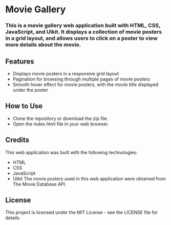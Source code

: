 # Movie Gallery
### This is a movie gallery web application built with HTML, CSS, JavaScript, and UIkit. It displays a collection of movie posters in a grid layout, and allows users to click on a poster to view more details about the movie.

## Features
* Displays movie posters in a responsive grid layout
* Pagination for browsing through multiple pages of movie posters
* Smooth hover effect for movie posters, with the movie title displayed under the poster

## How to Use
* Clone the repository or download the zip file.
* Open the index.html file in your web browser.

## Credits
This web application was built with the following technologies:
* HTML
* CSS
* JavaScript
* UIkit
The movie posters used in this web application were obtained from The Movie Database API.

## License
This project is licensed under the MIT License - see the LICENSE file for details.
